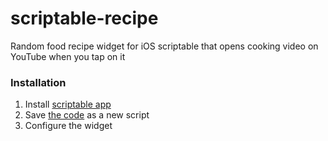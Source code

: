 # scriptable-recipe
Random food recipe widget for iOS scriptable that opens cooking video on YouTube when you tap on it

### Installation

1. Install [scriptable app](https://apps.apple.com/us/app/scriptable/id1405459188)
2. Save [the code](https://github.com/shfrmn/scriptable-recipe/blob/main/food-recipe-widget.js) as a new script
3. Configure the widget
